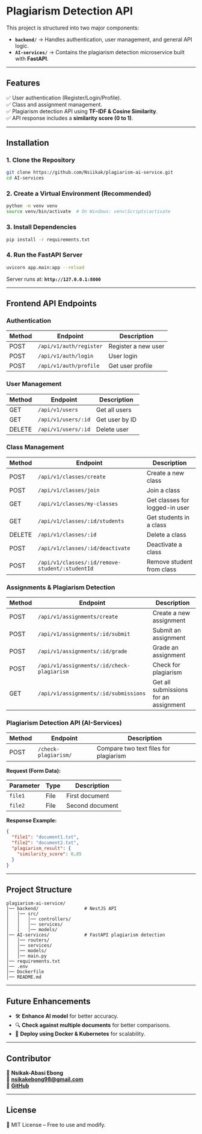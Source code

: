 # **Plagiarism Detection API**  

This project is structured into two major components:  

- **`backend/`** → Handles authentication, user management, and general API logic.  
- **`AI-services/`** → Contains the plagiarism detection microservice built with **FastAPI**.  

---

## **Features**  

✅ User authentication (Register/Login/Profile).  
✅ Class and assignment management.  
✅ Plagiarism detection API using **TF-IDF & Cosine Similarity**.  
✅ API response includes a **similarity score (0 to 1)**.  

---

## **Installation**  

### **1. Clone the Repository**  

```bash
git clone https://github.com/Nsiikak/plagiarism-ai-service.git
cd AI-services
```  

### **2. Create a Virtual Environment** (Recommended)  

```bash
python -m venv venv
source venv/bin/activate  # On Windows: venv\Scripts\activate
```  

### **3. Install Dependencies**  

```bash
pip install -r requirements.txt
```  

### **4. Run the FastAPI Server**  

```bash
uvicorn app.main:app --reload
```  

Server runs at: **`http://127.0.0.1:8000`**  

---

## **Frontend API Endpoints**  

### **Authentication**  

| Method | Endpoint                 | Description |
|--------|--------------------------|-------------|
| POST   | `/api/v1/auth/register`   | Register a new user |
| POST   | `/api/v1/auth/login`      | User login |
| POST   | `/api/v1/auth/profile`    | Get user profile |

### **User Management**  

| Method | Endpoint                 | Description |
|--------|--------------------------|-------------|
| GET    | `/api/v1/users`          | Get all users |
| GET    | `/api/v1/users/:id`      | Get user by ID |
| DELETE | `/api/v1/users/:id`      | Delete user |

### **Class Management**  

| Method | Endpoint                               | Description |
|--------|----------------------------------------|-------------|
| POST   | `/api/v1/classes/create`              | Create a new class |
| POST   | `/api/v1/classes/join`                | Join a class |
| GET    | `/api/v1/classes/my-classes`          | Get classes for logged-in user |
| GET    | `/api/v1/classes/:id/students`        | Get students in a class |
| DELETE | `/api/v1/classes/:id`                 | Delete a class |
| POST   | `/api/v1/classes/:id/deactivate`      | Deactivate a class |
| POST   | `/api/v1/classes/:id/remove-student/:studentId` | Remove student from class |

### **Assignments & Plagiarism Detection**  

| Method | Endpoint                                    | Description |
|--------|--------------------------------------------|-------------|
| POST   | `/api/v1/assignments/create`              | Create a new assignment |
| POST   | `/api/v1/assignments/:id/submit`         | Submit an assignment |
| POST   | `/api/v1/assignments/:id/grade`          | Grade an assignment |
| POST   | `/api/v1/assignments/:id/check-plagiarism` | Check for plagiarism |
| GET    | `/api/v1/assignments/:id/submissions`    | Get all submissions for an assignment |

### **Plagiarism Detection API (AI-Services)**  

| Method | Endpoint                | Description |
|--------|-------------------------|-------------|
| POST   | `/check-plagiarism/`    | Compare two text files for plagiarism |

**Request (Form Data):**  

| Parameter | Type  | Description |
|-----------|------|-------------|
| `file1`   | File | First document |
| `file2`   | File | Second document |

**Response Example:**  

```json
{
  "file1": "document1.txt",
  "file2": "document2.txt",
  "plagiarism_result": {
    "similarity_score": 0.85
  }
}
```

---

## **Project Structure**  

```
plagiarism-ai-service/
│── backend/                 # NestJS API
│   │── src/
│   │   │── controllers/
│   │   │── services/
│   │   │── models/
│── AI-services/             # FastAPI plagiarism detection
│   │── routers/
│   │── services/
│   │── models/
│   │── main.py
│── requirements.txt
│── .env
│── Dockerfile
│── README.md
```  

---

## **Future Enhancements**  

- 🛠 **Enhance AI model** for better accuracy.  
- 🔍 **Check against multiple documents** for better comparisons.  
- 🚀 **Deploy using Docker & Kubernetes** for scalability.  

---

## **Contributor**  

👤 **Nsikak-Abasi Ebong**  
📧 **nsikakebong98@gmail.com**  
🔗 **[GitHub](https://github.com/Nsiikak)**  

---

## **License**  

📜 MIT License – Free to use and modify.  
